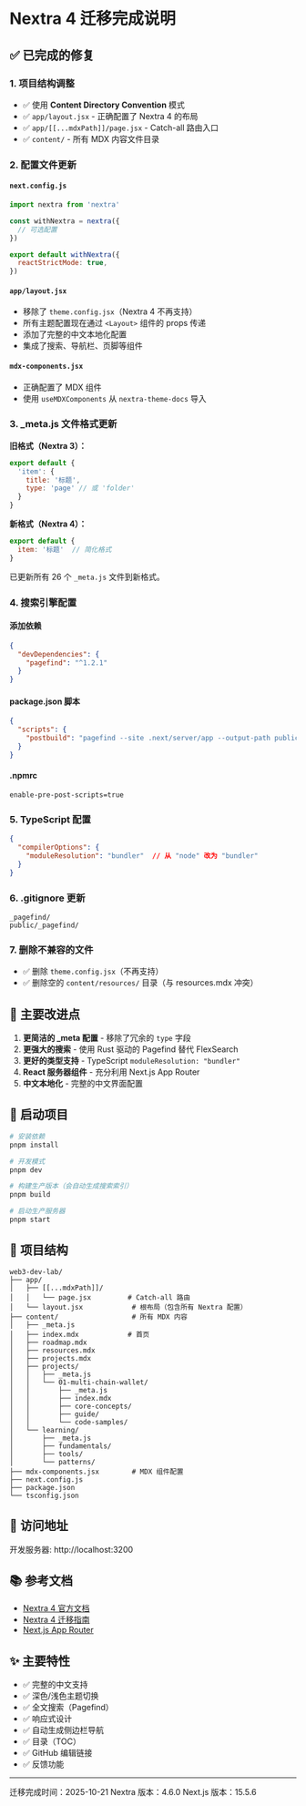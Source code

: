 # Nextra 4 迁移完成说明

## ✅ 已完成的修复

### 1. 项目结构调整
- ✅ 使用 **Content Directory Convention** 模式
- ✅ `app/layout.jsx` - 正确配置了 Nextra 4 的布局
- ✅ `app/[[...mdxPath]]/page.jsx` - Catch-all 路由入口
- ✅ `content/` - 所有 MDX 内容文件目录

### 2. 配置文件更新

#### `next.config.js`
```javascript
import nextra from 'nextra'

const withNextra = nextra({
  // 可选配置
})

export default withNextra({
  reactStrictMode: true,
})
```

#### `app/layout.jsx`
- 移除了 `theme.config.jsx`（Nextra 4 不再支持）
- 所有主题配置现在通过 `<Layout>` 组件的 props 传递
- 添加了完整的中文本地化配置
- 集成了搜索、导航栏、页脚等组件

#### `mdx-components.jsx`
- 正确配置了 MDX 组件
- 使用 `useMDXComponents` 从 `nextra-theme-docs` 导入

### 3. _meta.js 文件格式更新

**旧格式（Nextra 3）：**
```javascript
export default {
  'item': {
    title: '标题',
    type: 'page' // 或 'folder'
  }
}
```

**新格式（Nextra 4）：**
```javascript
export default {
  item: '标题'  // 简化格式
}
```

已更新所有 26 个 `_meta.js` 文件到新格式。

### 4. 搜索引擎配置

#### 添加依赖
```json
{
  "devDependencies": {
    "pagefind": "^1.2.1"
  }
}
```

#### package.json 脚本
```json
{
  "scripts": {
    "postbuild": "pagefind --site .next/server/app --output-path public/_pagefind"
  }
}
```

#### .npmrc
```
enable-pre-post-scripts=true
```

### 5. TypeScript 配置
```json
{
  "compilerOptions": {
    "moduleResolution": "bundler"  // 从 "node" 改为 "bundler"
  }
}
```

### 6. .gitignore 更新
```
_pagefind/
public/_pagefind/
```

### 7. 删除不兼容的文件
- ✅ 删除 `theme.config.jsx`（不再支持）
- ✅ 删除空的 `content/resources/` 目录（与 resources.mdx 冲突）

## 🎯 主要改进点

1. **更简洁的 _meta 配置** - 移除了冗余的 `type` 字段
2. **更强大的搜索** - 使用 Rust 驱动的 Pagefind 替代 FlexSearch
3. **更好的类型支持** - TypeScript `moduleResolution: "bundler"`
4. **React 服务器组件** - 充分利用 Next.js App Router
5. **中文本地化** - 完整的中文界面配置

## 🚀 启动项目

```bash
# 安装依赖
pnpm install

# 开发模式
pnpm dev

# 构建生产版本（会自动生成搜索索引）
pnpm build

# 启动生产服务器
pnpm start
```

## 📝 项目结构

```
web3-dev-lab/
├── app/
│   ├── [[...mdxPath]]/
│   │   └── page.jsx         # Catch-all 路由
│   └── layout.jsx            # 根布局（包含所有 Nextra 配置）
├── content/                  # 所有 MDX 内容
│   ├── _meta.js
│   ├── index.mdx            # 首页
│   ├── roadmap.mdx
│   ├── resources.mdx
│   ├── projects.mdx
│   ├── projects/
│   │   ├── _meta.js
│   │   └── 01-multi-chain-wallet/
│   │       ├── _meta.js
│   │       ├── index.mdx
│   │       ├── core-concepts/
│   │       ├── guide/
│   │       └── code-samples/
│   └── learning/
│       ├── _meta.js
│       ├── fundamentals/
│       ├── tools/
│       └── patterns/
├── mdx-components.jsx        # MDX 组件配置
├── next.config.js
├── package.json
└── tsconfig.json
```

## 🔗 访问地址

开发服务器: http://localhost:3200

## 📚 参考文档

- [Nextra 4 官方文档](https://nextra.site)
- [Nextra 4 迁移指南](https://nextra.site/blog/nextra-4)
- [Next.js App Router](https://nextjs.org/docs/app)

## ✨ 主要特性

- ✅ 完整的中文支持
- ✅ 深色/浅色主题切换
- ✅ 全文搜索（Pagefind）
- ✅ 响应式设计
- ✅ 自动生成侧边栏导航
- ✅ 目录（TOC）
- ✅ GitHub 编辑链接
- ✅ 反馈功能

---

迁移完成时间：2025-10-21
Nextra 版本：4.6.0
Next.js 版本：15.5.6

